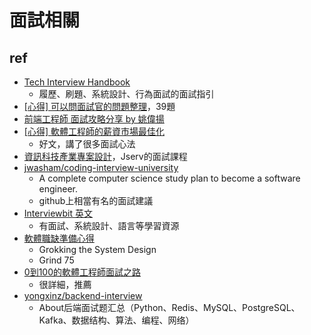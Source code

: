 # 面試相關

## ref
* [Tech Interview Handbook](https://www.techinterviewhandbook.org/)
    * 履歷、刷題、系統設計、行為面試的面試指引
* [[心得] 可以問面試官的問題整理](https://www.ptt.cc/bbs/Soft_Job/M.1651488698.A.0C1.html)，39題
* [前端工程師 面試攻略分享 by 姚偉揚](https://www.facebook.com/hilivecode/videos/227151178021549/)
* [[心得] 軟體工程師的薪資市場最佳化](https://www.ptt.cc/bbs/Soft_Job/M.1553065300.A.E65.html)
	* 好文，講了很多面試心法
* [資訊科技產業專案設計](https://www.youtube.com/watch?v=bqKNpbaELaE&list=PL6S9AqLQkFprzHmOiQxwRIrOOesp11a20&index=2)，Jserv的面試課程
* [jwasham/coding-interview-university](https://github.com/jwasham/coding-interview-university)
    * A complete computer science study plan to become a software engineer.
    * github上相當有名的面試建議
* [Interviewbit 英文](https://www.interviewbit.com/)
    * 有面試、系統設計、語言等學習資源
* [軟體職缺準備心得](https://www.ptt.cc/bbs/Soft_Job/M.1657873542.A.6AB.html)
    * Grokking the System Design
    * Grind 75
* [0到100的軟體工程師面試之路](https://ithelp.ithome.com.tw/users/20152262/ironman/5615)
    * 很詳細，推薦
* [yongxinz/backend-interview](https://github.com/yongxinz/backend-interview)
    * About后端面试题汇总（Python、Redis、MySQL、PostgreSQL、Kafka、数据结构、算法、编程、网络）